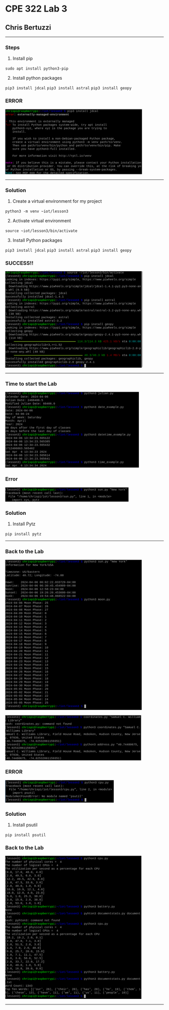 # CPE 322 Lab 3

## Chris Bertuzzi

---

### Steps

1. Install pip

`sudo apt install python3-pip`

2. Install python packages

`pip3 install jdcal`
`pip3 install astral`
`pip3 install geopy`

### ERROR

![image](Images/Lab3/jdcal_error.png)

---

### Solution

1. Create a virtual environment for my project

`python3 -m venv ~iot/lesson3`

2. Activate virtual environment

`source ~iot/lesson3/bin/activate`

3. Install Python packages

`pip3 install jdcal`
`pip3 install astral`
`pip3 install geopy`

### SUCCESS!!

![image](Images/Lab3/success.png)

---

### Time to start the Lab

![image](Images/Lab3/time_ex.png)

### Error

![image](Images/Lab3/pytz_error.png)

### Solution

1. Install Pytz

`pip install pytz`

---

### Back to the Lab

![image](Images/Lab3/moon.png)

![image](Images/Lab3/library.png)

### ERROR

![image](Images/Lab3/psutil_error.png)

### Solution

1. Install psutil

`pip install psutil`

### Back to the Lab

![image](Images/Lab3/cpu.png)

---
